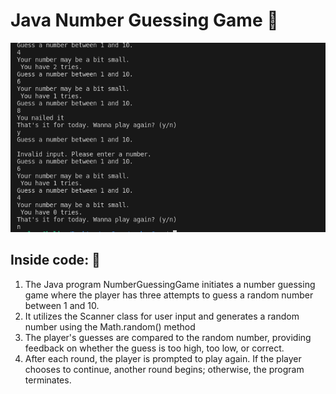 <h1>Java Number Guessing Game &#x1F3B2;</h1>

<img src="/ngg-read.png">
<h2>Inside code: &#x1F4C3;</h2>
<ol>
  <li>The Java program NumberGuessingGame initiates a number guessing game where the player has three attempts to guess a random number between 1 and 10.</li>
  <li>It utilizes the Scanner class for user input and generates a random number using the Math.random() method</li>
  <li>The player's guesses are compared to the random number, providing feedback on whether the guess is too high, too low, or correct.</li>
  <li>After each round, the player is prompted to play again. If the player chooses to continue, another round begins; otherwise, the program terminates.</li>
</ol>
